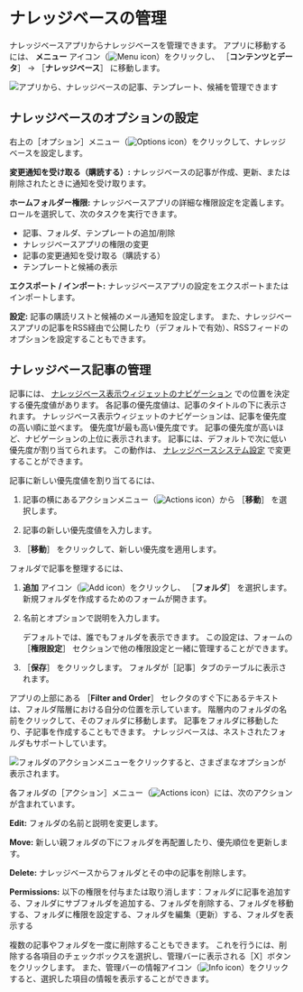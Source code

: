 # ナレッジベースの管理

ナレッジベースアプリからナレッジベースを管理できます。 アプリに移動するには、 **メニュー** アイコン（![Menu icon](../../images/icon-menu.png)）をクリックし、 ［**コンテンツとデータ**］ &rarr; ［**ナレッジベース**］ に移動します。

![アプリから、ナレッジベースの記事、テンプレート、候補を管理できます](./managing-the-knowledge-base/images/01.png)

<a name="ナレッジベースのオプションの設定" />

## ナレッジベースのオプションの設定

   右上の［オプション］メニュー（![Options icon](../../images/icon-options.png)）をクリックして、ナレッジベースを設定します。

**変更通知を受け取る（購読する）:** ナレッジベースの記事が作成、更新、または削除されたときに通知を受け取ります。

**ホームフォルダー権限:** ナレッジベースアプリの詳細な権限設定を定義します。 ロールを選択して、次のタスクを実行できます。

* 記事、フォルダ、テンプレートの追加/削除
* ナレッジベースアプリの権限の変更
* 記事の変更通知を受け取る（購読する）
* テンプレートと候補の表示

**エクスポート / インポート:** ナレッジベースアプリの設定をエクスポートまたはインポートします。

**設定:** 記事の購読リストと候補のメール通知を設定します。 また、ナレッジベースアプリの記事をRSS経由で公開したり（デフォルトで有効）、RSSフィードのオプションを設定することもできます。

<a name="ナレッジベース記事の管理" />

## ナレッジベース記事の管理

記事には、 [ナレッジベース表示ウィジェットのナビゲーション](knowledge-base-display-widget.md) での位置を決定する優先度値があります。 各記事の優先度値は、記事のタイトルの下に表示されます。 ナレッジベース表示ウィジェットのナビゲーションは、記事を優先度の高い順に並べます。 優先度1が最も高い優先度です。 記事の優先度が高いほど、ナビゲーションの上位に表示されます。 記事には、デフォルトで次に低い優先度が割り当てられます。 この動作は、 [ナレッジベースシステム設定](knowledge-base-system-settings.md) で変更することができます。

記事に新しい優先度値を割り当てるには、

1. 記事の横にあるアクションメニュー（![Actions icon](../../images/icon-actions.png)）から ［**移動**］ を選択します。

1. 記事の新しい優先度値を入力します。

1. ［**移動**］ をクリックして、新しい優先度を適用します。

フォルダで記事を整理するには、

1. **追加** アイコン（![Add icon](../../images/icon-add.png)）をクリックし、 ［**フォルダ**］ を選択します。 新規フォルダを作成するためのフォームが開きます。

1. 名前とオプションで説明を入力します。

   デフォルトでは、誰でもフォルダを表示できます。 この設定は、フォームの ［**権限設定**］ セクションで他の権限設定と一緒に管理することができます。

1. ［**保存**］ をクリックします。 フォルダが［記事］タブのテーブルに表示されます。

アプリの上部にある ［**Filter and Order**］ セレクタのすぐ下にあるテキストは、フォルダ階層における自分の位置を示しています。 階層内のフォルダの名前をクリックして、そのフォルダに移動します。 記事をフォルダに移動したり、子記事を作成することもできます。 ナレッジベースは、ネストされたフォルダもサポートしています。

![フォルダのアクションメニューをクリックすると、さまざまなオプションが表示されます。](./managing-the-knowledge-base/images/03.png)

各フォルダの［アクション］メニュー（![Actions icon](../../images/icon-actions.png)）には、次のアクションが含まれています。

**Edit:** フォルダの名前と説明を変更します。

**Move:** 新しい親フォルダの下にフォルダを再配置したり、優先順位を更新します。

**Delete:** ナレッジベースからフォルダとその中の記事を削除します。

**Permissions:** 以下の権限を付与または取り消します：フォルダに記事を追加する、フォルダにサブフォルダを追加する、フォルダを削除する、フォルダを移動する、フォルダに権限を設定する、フォルダを編集（更新）する、フォルダを表示する

複数の記事やフォルダを一度に削除することもできます。 これを行うには、削除する各項目のチェックボックスを選択し、管理バーに表示される［X］ボタンをクリックします。 また、管理バーの情報アイコン（![Info icon](../../images/icon-information.png)）をクリックすると、選択した項目の情報を表示することができます。
